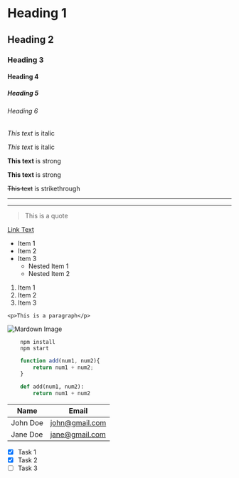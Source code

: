 <!-- Headings -->
# Heading 1
## Heading 2
### Heading 3
#### Heading 4
##### Heading 5
###### Heading 6

<!-- Italics -->
*This text* is italic

_This text_ is italic

<!-- Strong -->
**This text** is strong

__This text__ is strong

<!-- Strikethrough -->
~~This text~~ is strikethrough

<!-- Horizontal Rule -->

---
___


<!-- Blockquote -->
>This is a quote

<!-- Links -->
[Link Text]("https://google.com")

<!-- UL -->
* Item 1
* Item 2
* Item 3
    * Nested Item 1
    * Nested Item 2

<!-- OL -->
1. Item 1
1. Item 2
1. Item 3

<!-- Inline Code Block -->
`<p>This is a paragraph</p>`

<!-- Images -->
![Mardown Image](https://markdown-here.com/img/icon256.png)

<!-- Github -->

<!-- Code Blocks -->
```
    npm install 
    npm start
```

```javascript
    function add(num1, num2){
        return num1 + num2;
    }
```

```python
    def add(num1, num2):
        return num1 + num2
```


<!-- Tables -->
|Name       |Email          |
|-----------|---------------|
|John Doe   |john@gmail.com |
|Jane Doe   |jane@gmail.com |

<!-- Task List -->
* [x] Task 1
* [x] Task 2
* [ ] Task 3